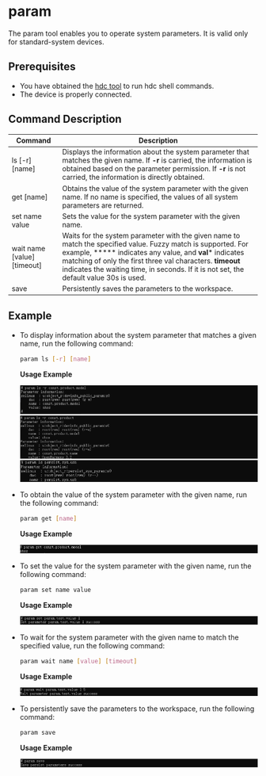 # param

The param tool enables you to operate system parameters. It is valid only for standard-system devices.

## Prerequisites

* You have obtained the <!--Del-->[<!--DelEnd-->hdc tool<!--Del-->](../../device-dev/subsystems/subsys-toolchain-hdc-guide.md)<!--DelEnd--> to run hdc shell commands.
* The device is properly connected.

## Command Description

| Command| Description|
| ----------------- | ------------------------------------------ |
| ls [-r] [name] | Displays the information about the system parameter that matches the given name. If **-r** is carried, the information is obtained based on the parameter permission. If **-r** is not carried, the information is directly obtained.|
| get [name] | Obtains the value of the system parameter with the given name. If no name is specified, the values of all system parameters are returned.|
| set name value | Sets the value for the system parameter with the given name.|
| wait name [value] [timeout] | Waits for the system parameter with the given name to match the specified value. Fuzzy match is supported. For example, ***** indicates any value, and **val*** indicates matching of only the first three val characters. **timeout** indicates the waiting time, in seconds. If it is not set, the default value 30s is used.|
| save | Persistently saves the parameters to the workspace.|

## Example

* To display information about the system parameter that matches a given name, run the following command:

  ```bash
  param ls [-r] [name]
  ```
  **Usage Example**

  ![ls-integrity](figures/param-ls-integrity.png)
  ![ls-part](figures/param-ls-part.png)
  ![ls](figures/param-ls.png)

* To obtain the value of the system parameter with the given name, run the following command:

  ```bash
  param get [name]
  ```
  **Usage Example**

  ![get](figures/param-get.png)

* To set the value for the system parameter with the given name, run the following command:

  ```bash
  param set name value
  ```
  **Usage Example**

  ![set](figures/param-set.png)

* To wait for the system parameter with the given name to match the specified value, run the following command:

  ```bash
  param wait name [value] [timeout]
  ```
  **Usage Example**

  ![wait](figures/param-wait.png)

* To persistently save the parameters to the workspace, run the following command:

  ```bash
  param save
  ```
  **Usage Example**
  
  ![save](figures/param-save.png)
